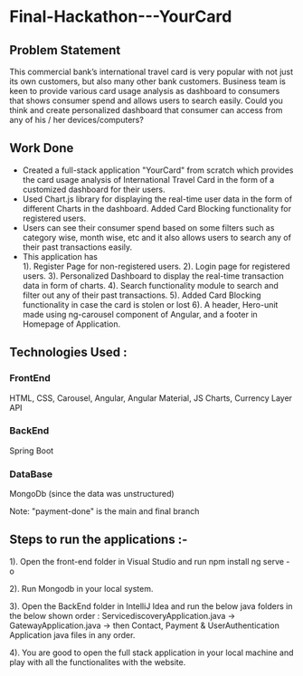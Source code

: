 # Final-Hackathon---YourCard

## Problem Statement

This commercial bank’s international travel card is very popular with not just its own customers, but also many other bank customers. Business team is keen to provide various card usage analysis as dashboard to consumers that shows consumer spend and allows users to search easily. Could you think and create personalized dashboard that consumer can access from any of his / her devices/computers?

## Work Done
- Created a full-stack application "YourCard" from scratch which provides the card usage analysis of International Travel Card in the form of a customized dashboard for their users.
- Used Chart.js library for displaying the real-time user data in the form of different Charts in the dashboard. Added Card Blocking functionality for registered users.
- Users can see their consumer spend based on some filters such as category wise, month wise, etc and it also allows users to search any of their past transactions easily.
- This application has    
                1). Register Page for non-registered users.
                2). Login page for registered users.
                3). Personalized Dashboard to display the real-time transaction data in form of charts.
                4). Search functionality module to search and filter out any of their past transactions.
                5). Added Card Blocking functionality in case the card is stolen or lost
                6). A header, Hero-unit made using ng-carousel component of Angular, and a footer in Homepage of Application. 

## Technologies Used :

### FrontEnd
HTML, CSS, Carousel, Angular, Angular Material, JS Charts, Currency Layer API

### BackEnd
Spring Boot

### DataBase
MongoDb (since the data was unstructured)


Note:  "payment-done" is the main and final branch

## Steps to run the applications :-

1). Open the front-end folder in Visual Studio and run 
                               npm install
                               ng serve -o

2). Run Mongodb in your local system.                         
 
3). Open the BackEnd folder in IntelliJ Idea and run the below java folders in the below shown order :
            ServicediscoveryApplication.java -> GatewayApplication.java -> then Contact, Payment & UserAuthentication Application java files in any order.
            
4). You are good to open the full stack application in your local machine and play with all the functionalites with the website.
